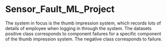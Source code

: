 # Sensor_Fault_ML_Project
The system in focus is the thumb impression system, which records lots of details of employee when logging in through the system. The datasets positive class corresponds to component failures for a specific component of the thumb impression system. The negative class corresponds to failure.
